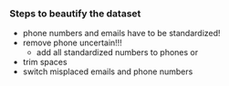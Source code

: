 ### Steps to beautify the dataset

-   phone numbers and emails have to be standardized!
-   remove phone uncertain!!!
    -   add all standardized numbers to phones or
-   trim spaces
-   switch misplaced emails and phone numbers
